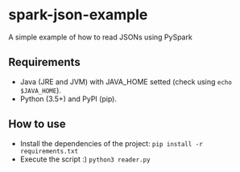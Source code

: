 # spark-json-example

A simple example of how to read JSONs using PySpark

## Requirements

- Java (JRE and JVM) with JAVA_HOME setted (check using `echo $JAVA_HOME`).
- Python (3.5+) and PyPI (pip).

## How to use

- Install the dependencies of the project: `pip install -r requirements.txt`
- Execute the script :) `python3 reader.py`
